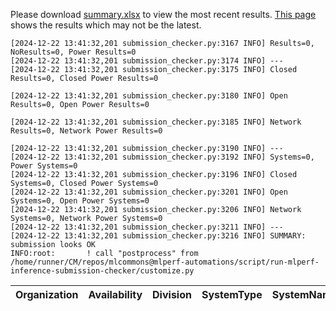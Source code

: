 Please download [summary.xlsx](summary.xlsx) to view the most recent results. [This page](https://docs.google.com/spreadsheets/d/e/2PACX-1vSCu8F7Hwck-AGJ5kWxi2G3xhO5MJoc_igybvsxjCt-2fEEYyf2BIcR0rTXW0eUzg/pubhtml) shows the results which may not be the latest. 
 ```
[2024-12-22 13:41:32,201 submission_checker.py:3167 INFO] Results=0, NoResults=0, Power Results=0
[2024-12-22 13:41:32,201 submission_checker.py:3174 INFO] ---
[2024-12-22 13:41:32,201 submission_checker.py:3175 INFO] Closed Results=0, Closed Power Results=0

[2024-12-22 13:41:32,201 submission_checker.py:3180 INFO] Open Results=0, Open Power Results=0

[2024-12-22 13:41:32,201 submission_checker.py:3185 INFO] Network Results=0, Network Power Results=0

[2024-12-22 13:41:32,201 submission_checker.py:3190 INFO] ---
[2024-12-22 13:41:32,201 submission_checker.py:3192 INFO] Systems=0, Power Systems=0
[2024-12-22 13:41:32,201 submission_checker.py:3196 INFO] Closed Systems=0, Closed Power Systems=0
[2024-12-22 13:41:32,201 submission_checker.py:3201 INFO] Open Systems=0, Open Power Systems=0
[2024-12-22 13:41:32,201 submission_checker.py:3206 INFO] Network Systems=0, Network Power Systems=0
[2024-12-22 13:41:32,201 submission_checker.py:3211 INFO] ---
[2024-12-22 13:41:32,201 submission_checker.py:3216 INFO] SUMMARY: submission looks OK
INFO:root:       ! call "postprocess" from /home/runner/CM/repos/mlcommons@mlperf-automations/script/run-mlperf-inference-submission-checker/customize.py

```

| Organization   | Availability   | Division   | SystemType   | SystemName   | Platform   | Model   | MlperfModel   | Scenario   | Result   | Accuracy   | number_of_nodes   | host_processor_model_name   | host_processors_per_node   | host_processor_core_count   | accelerator_model_name   | accelerators_per_node   | Location   | framework   | operating_system   | notes   | compliance   | errors   | version   | inferred   | has_power   | Units   | weight_data_types   |
|----------------|----------------|------------|--------------|--------------|------------|---------|---------------|------------|----------|------------|-------------------|-----------------------------|----------------------------|-----------------------------|--------------------------|-------------------------|------------|-------------|--------------------|---------|--------------|----------|-----------|------------|-------------|---------|---------------------|